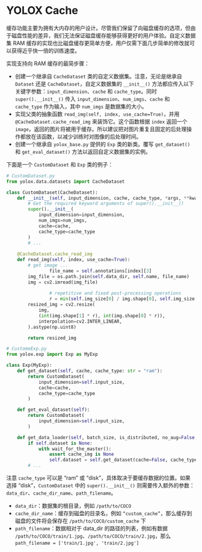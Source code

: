# YOLOX Cache

缓存功能主要为拥有大内存的用户设计。尽管我们保留了向磁盘缓存的选项，但由于磁盘性能的差异，我们无法保证磁盘缓存能够获得更好的用户体验。自定义数据集 RAM 缓存的实现也比磁盘缓存更简单方便，用户仅需下面几步简单的修改就可以获得近乎快一倍的训练速度。

实现支持向 RAM 缓存的最简步骤：

- 创建一个继承自 `CacheDataset` 类的自定义数据集。注意，无论是继承自 `Dataset` 还是 `CacheDataset`，自定义数据集的 `__init__()` 方法都应传入以下关键字参数：`input_dimension`、`cache` 和 `cache_type`。同时 `super().__init__()` 传入 `input_dimension`、`num_imgs`、`cache` 和 `cache_type` 作为输入，其中 `num_imgs` 是数据集的大小。
- 实现父类的抽象函数 `read_img(self, index, use_cache=True)`，并用 `@CacheDataset.cache_read_img` 来装饰它。这个函数根据 `index` 返回一个 `image`，返回的图片将被用于缓存。所以建议把对图片重复且固定的后处理操作都放在该函数，以减少训练时对图像的后处理时间。
- 创建一个继承自 `yolox_base.py` 提供的 `Exp` 类的新类。覆写 `get_dataset()` 和 `get_eval_dataset()` 方法以返回自定义数据集的实例。

下面是一个 `CustomDataset` 和 `Exp` 类的例子：

```python
# CustomDataset.py
from yolox.data.datasets import CacheDataset

class CustomDataset(CacheDataset):
    def __init__(self, input_dimension, cache, cache_type, *args, **kwargs):
      	# Get the required keyword arguments of super().__init__()
        super().__init__(
            input_dimension=input_dimension,
            num_imgs=num_imgs,
            cache=cache,
            cache_type=cache_type
        )
        # ...
        
    @CacheDataset.cache_read_img
    def read_img(self, index, use_cache=True):
        # get image ...
				file_name = self.annotations[index][3]
        img_file = os.path.join(self.data_dir, self.name, file_name)
        img = cv2.imread(img_file)
				
				# repetitive and fixed post-processing operations
				r = min(self.img_size[0] / img.shape[0], self.img_size[1] / img.shape[1])
        resized_img = cv2.resize(
            img,
            (int(img.shape[1] * r), int(img.shape[0] * r)),
            interpolation=cv2.INTER_LINEAR,
        ).astype(np.uint8)

        return resized_img

# CustomeExp.py
from yolox.exp import Exp as MyExp

class Exp(MyExp):
    def get_dataset(self, cache, cache_type: str = "ram"):
        return CustomDataset(
            input_dimension=self.input_size,
            cache=cache,
            cache_type=cache_type
        )

    def get_eval_dataset(self):
        return CustomDataset(
            input_dimension=self.input_size,
        )

    def get_data_loader(self, batch_size, is_distributed, no_aug=False, cache_img: str = None):
        if self.dataset is None:
            with wait_for_the_master():
                assert cache_img is None
                self.dataset = self.get_dataset(cache=False, cache_type=cache_img)
        # ...
```

注意 `cache_type` 可以是 “ram” 或 “disk”，具体取决于要缓存数据的位置。如果选择 “disk”，`CustomDataset` 中的 `super().__init__()` 则需要传入额外的参数：`data_dir`、`cache_dir_name`、`path_filename`。

- `data_dir`：数据集的根目录，例如 `/path/to/COCO`
- `cache_dir_name`：缓存到磁盘的目录名，例如 `“custom_cache”`，那么缓存到磁盘的文件将会保存在 `/path/to/COCO/custom_cache` 下
- `path_filename`：数据相对于 data_dir 的路径的列表，例如有数据 `/path/to/COCO/train/1.jpg`、`/path/to/COCO/train/2.jpg`，那么 `path_filename = ['train/1.jpg', 'train/2.jpg']`
